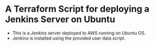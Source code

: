 # A Terraform Script for deploying a Jenkins Server on Ubuntu

- This is a Jenkins server deployed to AWS running on Ubuntu OS. 
- Jenkins is installed using the provided user data script. 
